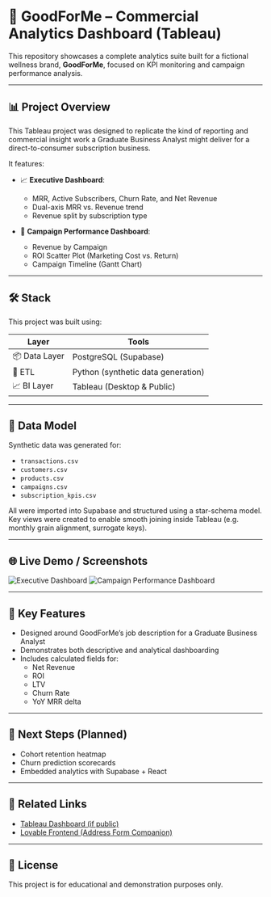 # 💼 GoodForMe – Commercial Analytics Dashboard (Tableau)

This repository showcases a complete analytics suite built for a fictional wellness brand, **GoodForMe**, focused on KPI monitoring and campaign performance analysis.

---

## 📊 Project Overview

This Tableau project was designed to replicate the kind of reporting and commercial insight work a Graduate Business Analyst might deliver for a direct-to-consumer subscription business.

It features:

- 📈 **Executive Dashboard**:  
  - MRR, Active Subscribers, Churn Rate, and Net Revenue
  - Dual-axis MRR vs. Revenue trend
  - Revenue split by subscription type

- 🎯 **Campaign Performance Dashboard**:  
  - Revenue by Campaign
  - ROI Scatter Plot (Marketing Cost vs. Return)
  - Campaign Timeline (Gantt Chart)

---

## 🛠 Stack

This project was built using:

| Layer         | Tools                              |
|---------------|-------------------------------------|
| 📦 Data Layer | PostgreSQL (Supabase)               |
| 🔧 ETL        | Python (synthetic data generation)  |
| 📈 BI Layer   | Tableau (Desktop & Public)          |

---

## 📁 Data Model

Synthetic data was generated for:

- `transactions.csv`
- `customers.csv`
- `products.csv`
- `campaigns.csv`
- `subscription_kpis.csv`

All were imported into Supabase and structured using a star-schema model. Key views were created to enable smooth joining inside Tableau (e.g. monthly grain alignment, surrogate keys).

---

## 🌐 Live Demo / Screenshots


![Executive Dashboard](https://github.com/user-attachments/assets/b28ae926-0f36-45b7-8aa1-b9b4402d0f27)
![Campaign Performance Dashboard](https://github.com/user-attachments/assets/75348eb8-08bd-4abc-8f26-8d65675d47a5)


---

## 📌 Key Features

- Designed around GoodForMe’s job description for a Graduate Business Analyst
- Demonstrates both descriptive and analytical dashboarding
- Includes calculated fields for:
  - Net Revenue
  - ROI
  - LTV
  - Churn Rate
  - YoY MRR delta

---

## 🚀 Next Steps (Planned)

- Cohort retention heatmap
- Churn prediction scorecards
- Embedded analytics with Supabase + React

---

## 🔗 Related Links

- [Tableau Dashboard (if public)](https://public.tableau.com/app/profile/yourusername/viz/GoodForMeDashboard)
- [Lovable Frontend (Address Form Companion)](https://lovable.dev/projects/8d30e354-e16b-4241-8ff3-041724a86526)

---

## 📄 License

This project is for educational and demonstration purposes only.

